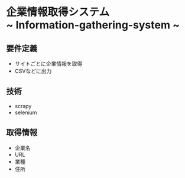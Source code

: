 # 企業情報取得システム </br> ~ Information-gathering-system ~

## 要件定義
* サイトごとに企業情報を取得
* CSVなどに出力

## 技術
* scrapy
* selenium

## 取得情報
* 企業名
* URL
* 業種
* 住所
